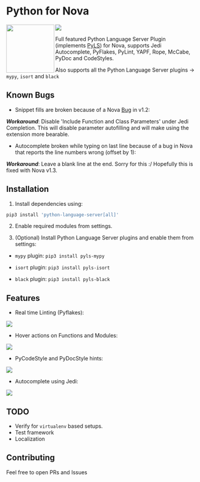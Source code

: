 # Python for Nova


<p align="center">
    <img src="https://raw.githubusercontent.com/mmshivesh/PyLS-Nova.novaextension/master/extension.png" align="left" height="128" width="128">
</p>

![](https://img.shields.io/badge/dynamic/json?color=brightgreen&label=Latest%20Version&query=%24.version&url=https%3A%2F%2Fraw.githubusercontent.com%2Fmmshivesh%2FPython-Nova.novaextension%2Fmaster%2Fextension.json)

Full featured Python Language Server Plugin (implements [PyLS](https://github.com/palantir/python-language-server)) for Nova, supports Jedi Autocomplete, PyFlakes, PyLint, YAPF, Rope, McCabe, PyDoc and CodeStyles.

Also supports all the Python Language Server plugins → `mypy`, `isort` and `black`

## Known Bugs

- Snippet fills are broken because of a Nova [Bug](https://github.com/mmshivesh/Python-Nova.novaextension/issues/1) in v1.2:

***Workaround***:
    Disable 'Include Function and Class Parameters' under Jedi Completion. This will disable parameter autofilling and will make using the extension more bearable.

- Autocomplete broken while typing on last line because of a bug in Nova that reports the line numbers wrong (offset by 1):

***Workaround***:
Leave a blank line at the end. Sorry for this :/ Hopefully this is fixed with Nova v1.3.

## Installation

1. Install dependencies using:

```bash
pip3 install 'python-language-server[all]'
```

2. Enable required modules from settings.

3. (Optional) Install Python Language Server plugins and enable them from settings:

- `mypy` plugin: `pip3 install pyls-mypy`

- `isort` plugin: `pip3 install pyls-isort`

- `black` plugin: `pip3 install pyls-black`


## Features

- Real time Linting (Pyflakes):

![](https://raw.githubusercontent.com/mmshivesh/Python-Nova.novaextension/master/.github/images/realtimeLinting.png)

- Hover actions on Functions and Modules:

![](https://raw.githubusercontent.com/mmshivesh/Python-Nova.novaextension/master/.github/images/hover.png)

- PyCodeStyle and PyDocStyle hints:

![](https://raw.githubusercontent.com/mmshivesh/Python-Nova.novaextension/master/.github/images/doccode.gif)

- Autocomplete using Jedi:

![](https://raw.githubusercontent.com/mmshivesh/Python-Nova.novaextension/master/.github/images/autoComplete.gif)


## TODO

- Verify for `virtualenv` based setups.
- Test framework
- Localization

## Contributing

Feel free to open PRs and Issues